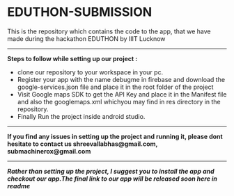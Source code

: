 # EDUTHON-SUBMISSION
This is the repository which contains the code to the app, that we have made during the hackathon EDUTHON by IIIT Lucknow
<hr>
<b>Steps to follow while setting up our project : </b>
<ul>
  <li>clone our repository to your workspace in your pc.</li>
  <li>Register your app with the name debugme in firebase and download the google-services.json file and place it in the root folder of the project</li>
  <li>Visit Google maps SDK to get the API Key and place it in the Manifest file and also the googlemaps.xml whichyou may find in res directory in the repository.</li>
    <li>Finally Run the project inside android studio.</li>
  </ul>
  <hr>
  <b>If you find any issues in setting up the project and running it, please dont hesitate to contact us shreevallabhas@gmail.com, submachinerox@gmail.com</b>
  <hr>
<i><b>Rather than setting up the project, I suggest you to install the app and checkout our app.The final link to our app will be released soon here in readme</b></i>
